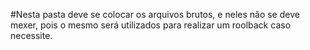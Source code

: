 

#Nesta pasta deve se colocar os arquivos brutos, e neles não se deve mexer, pois o mesmo será utilizados para realizar um roolback caso necessite.